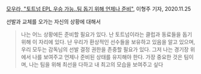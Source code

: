 
[모우라, "토트넘 EPL 우승 가능..팀 돕기 위해 언제나 준비"](https://sports.v.daum.net/v/20201125225538654), 이형주 기자, 2020.11.25

선발과 교체를 오가는 자신의 상황에 대해서

> 나는 어느 상황에든 준비할 필요가 있다. 난 토트넘이라는 클럽과 동료들을 돕기 위해 이 자리에 있다. 난 우리가 환상적인 선수들을 보유하고 있음을 알고 있으며, 우리 모두는 감독님의 선발 결정 권한을 존중할 필요가 있다. 그저 나는 경기장 위에서 나를 보여주고 언제나 준비된 상태를 유지해야 한다. 가장 중요한 것은 팀이며, 나는 팀을 위해 최선을 다하고 내 최고의 모습을 보여주고 싶다
